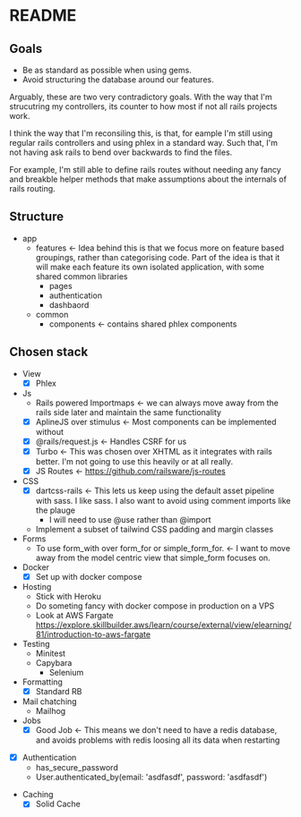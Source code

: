 # README

## Goals

- Be as standard as possible when using gems.
- Avoid structuring the database around our features.

Arguably, these are two very contradictory goals. With the way that I'm strucutring my controllers, its counter to how
most if not all rails projects work.

I think the way that I'm reconsiling this, is that, for eample I'm still using regular rails controllers and using phlex
in a standard way. Such that, I'm not having ask rails to bend over backwards to find the files.

For example, I'm still able to define rails routes without needing any fancy and breakble helper methods that make
assumptions about the internals of rails routing.

## Structure

- app
  - features <- Idea behind this is that we focus more on feature based groupings, rather than categorising code. Part
    of the idea is that it will make each feature its own isolated application, with some shared common libraries
    - pages
    - authentication
    - dashbaord
  - common
    - components <- contains shared phlex components

## Chosen stack

- View
  - [x] Phlex
- Js
  - Rails powered Importmaps <- we can always move away from the rails side later and maintain the same functionality
  - [x] AplineJS over stimulus <- Most components can be implemented without
  - [x] @rails/request.js <- Handles CSRF for us
  - [x] Turbo <- This was chosen over XHTML as it integrates with rails better. I'm not going to use this heavily or at
    all really.
  - [x] JS Routes <- https://github.com/railsware/js-routes
- CSS
  - [x] dartcss-rails <- This lets us keep using the default asset pipeline with sass. I like sass. I also want to
        avoid using comment imports like the plauge
    - I will need to use @use rather than @import
  - Implement a subset of tailwind CSS padding and margin classes
- Forms
  - To use form_with over form_for or simple_form_for. <- I want to move away from the model centric view that
    simple_form focuses on.
- Docker
  - [x] Set up with docker compose
- Hosting
  - Stick with Heroku
  - Do someting fancy with docker compose in production on a VPS
  - Look at AWS Fargate https://explore.skillbuilder.aws/learn/course/external/view/elearning/81/introduction-to-aws-fargate
- Testing
  - Minitest
  - Capybara
    - Selenium
- Formatting
  - [x] Standard RB
- Mail chatching
  - Mailhog
- Jobs
  - [x] Good Job <- This means we don't need to have a redis database, and avoids problems with redis loosing all its data
      when restarting
- [x] Authentication
  - has_secure_password
  - User.authenticated_by(email: 'asdfasdf', password: 'asdfasdf')
- Caching
  - [x] Solid Cache
